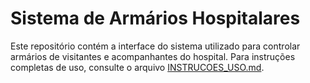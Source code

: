 # Sistema de Armários Hospitalares

Este repositório contém a interface do sistema utilizado para controlar armários de visitantes e acompanhantes do hospital. Para instruções completas de uso, consulte o arquivo [INSTRUCOES_USO.md](INSTRUCOES_USO.md).
